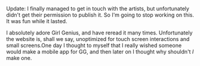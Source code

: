 Update: I finally managed to get in touch with the artists, but unfortunately didn't get their permission to publish it. So I'm going to stop working on this. It was fun while it lasted.


I absolutely adore Girl Genius, and have reread it many times. Unfortunately the website is, shall we say, unoptimized for touch screen interactions and small screens.One day I thought to myself that I really wished someone would make a mobile app for GG, and then later on I thought why shouldn't *I* make one.
